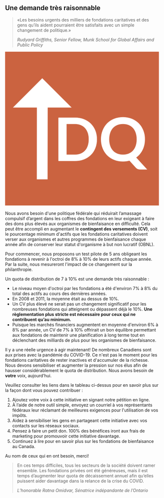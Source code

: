 ## Une demande très raisonnable

> «Les besoins urgents des milliers de fondations caritatives et des gens qu’ils aident pourraient être satisfaits avec un simple changement de politique.»
>  
> <cite>Rudyard Griffiths, Senior Fellow, Munk School for Global Affairs and Public Policy</cite>

<div class="paragraph--10pct">
<img src="/assets/img/up_dq.png" class="image--10pct">
<p>Nous avons besoin d'une politique fédérale qui réduirait l’amassage compulsif d’argent dans les coffres des fondations en leur exigeant à faire des dons plus élevés aux organismes de bienfaisance en difficulté. Cela peut être accompli en augmentant le <strong>contingent des versements (CV)</strong>, soit le pourcentage minimum d'actifs que les fondations caritatives doivent verser aux organismes et autres programmes de bienfaisance chaque année afin de conserver leur statut d'organisme à but non lucratif (OBNL).</p>
</div>

Pour commencer, nous proposons un test pilote de 5 ans obligeant les fondations à revenir à l'octroi de 8% à 10% de leurs actifs chaque année. Par la suite, nous mesureront l'impact de ce changement sur la philanthropie.

Un quota de distribution de 7 à 10% est une demande très raisonnable&nbsp;:
 
* Le niveau moyen d'octroi par les fondations a été d'environ 7% à 8% du total des actifs au cours des dernières années.
* En 2008 et 2011, la moyenne était au dessus de 10%.
* Un CV plus élevé ne serait pas un changement significatif pour les nombreuses fondations qui atteignent ou dépassent déjà le 10%. <strong>Une règlementation plus stricte est nécessaire pour ceux qui ne contribuent qu’au minimum.</strong>
* Puisque les marchés financiers augmentent en moyenne d'environ 6% à 8% par année, un CV de 7% à 10% offrirait un bon équilibre permettant aux fondations de maintenir une planification à long terme tout en déclenchant des milliards de plus pour les organismes de bienfaisance.

Il y a une réelle urgence à agir maintenant! De nombreux Canadiens sont aux prises avec la pandémie du COVID-19. Ce n'est pas le moment pour les fondations caritatives de rester inactives et d'accumuler de la richesse. Nous devons sensibiliser et augmenter la pression sur nos élus afin de hausser considérablement le quota de distribution. Nous avons besoin de **votre** voix, aujourd’hui.

Veuillez consulter les liens dans le tableau ci-dessus pour en savoir plus sur la façon dont vous pouvez contribuer&nbsp;:

1. Ajoutez votre voix à cette initiative en <modal-link name="petition-modal">signant notre pétition en ligne</modal-link>.
2. À l’aide de notre outil simple, <modal-link name="representatives-modal">envoyez un courriel à vos représentants fédéraux</modal-link> leur réclamant de meilleures exigences pour l'utilisation de vos impôts.
3. Aidez à sensibiliser les gens en <modal-link name="social-modal">partageant cette initiative</modal-link> avec vos contacts sur les réseaux sociaux.
4. Pensez à <modal-link name="donation-modal">faire un petit don</modal-link>. 100% des bénéfices iront aux frais de marketing pour promouvoir cette initiative davantage.
5. Continuez à lire pour en savoir plus sur les fondations de bienfaisance au Canada.

Au nom de ceux qui en ont besoin, merci!

> En ces temps difficiles, tous les secteurs de la société doivent ramer ensemble. Les fondations privées ont été généreuses, mais il est temps d’augmenter leur quota de décaissement annuel afin qu’elles puissent aider davantage dans la relance de la crise du COVID.
>  
> <cite>L’honorable Ratna Omidvar, Sénatrice indépandante de l’Ontario</cite>